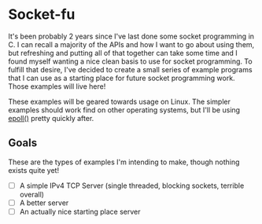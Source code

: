 # Socket-fu

It's been probably 2 years since I've last done some socket programming in C. I can recall a majority of the APIs and how I want to go about using them, but refreshing and putting all of that together can take some time and I found myself wanting a nice clean basis to use for socket programming. To fulfill that desire, I've decided to create a small series of example programs that I can use as a starting place for future socket programming work. Those examples will live here!

These examples will be geared towards usage on Linux. The simpler examples should work find on other operating systems, but I'll be using [epoll()](https://www.suchprogramming.com/epoll-in-3-easy-steps/) pretty quickly after.

## Goals

These are the types of examples I'm intending to make, though nothing exists quite yet!

- [ ] A simple IPv4 TCP Server (single threaded, blocking sockets, terrible overall)
- [ ] A better server
- [ ] An actually nice starting place server
